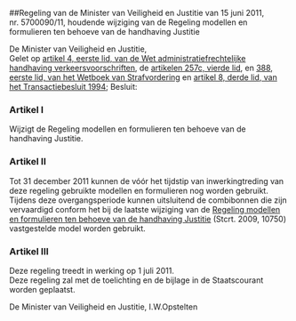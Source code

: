 <meta http-equiv='Content-Type' content='text/html; charset=utf-8' />

##Regeling van de Minister van Veiligheid en Justitie van 15 juni 2011, nr. 5700090/11, houdende wijziging van de Regeling modellen en formulieren ten behoeve van de handhaving Justitie

De Minister van Veiligheid en Justitie,  
Gelet op [artikel 4, eerste lid, van de Wet administratiefrechtelijke handhaving verkeersvoorschriften](../../../../../../../../../../../../wet/wet/mulder/BWBR0004581/README.md), de [artikelen 257c, vierde lid](../../../../../../../../../../../../wet/wet/van/15/januari/1921/BWBR0001903/README.md), en [388, eerste lid, van het Wetboek van Strafvordering](../../../../../../../../../../../../wet/wet/van/15/januari/1921/BWBR0001903/README.md) en [artikel 8, derde lid, van het Transactiebesluit 1994](../../../../../../../../../../../../AMvB/transactiebesluit/1994/BWBR0006664/README.md);
Besluit:    

### Artikel  I  

Wijzigt de Regeling modellen en formulieren ten behoeve van de handhaving Justitie.   

### Artikel  II  

Tot 31 december 2011 kunnen de vóór het tijdstip van inwerkingtreding van deze regeling gebruikte modellen en formulieren nog worden gebruikt. Tijdens deze overgangsperiode kunnen uitsluitend de combibonnen die zijn vervaardigd conform het bij de laatste wijziging van de [Regeling modellen en formulieren ten behoeve van de handhaving Justitie](../../../../../../../../../../../../ministeriele-regeling/regeling/modellen/en/formulieren/ten/behoeve/van/de/handhaving/justitie/BWBR0013829/README.md) (Stcrt. 2009, 10750) vastgestelde model worden gebruikt.  

### Artikel  III  

Deze regeling treedt in werking op 1 juli 2011.  
Deze regeling zal met de toelichting en de bijlage in de Staatscourant worden geplaatst.  

De 
Minister van Veiligheid en Justitie,
I.W.Opstelten   
